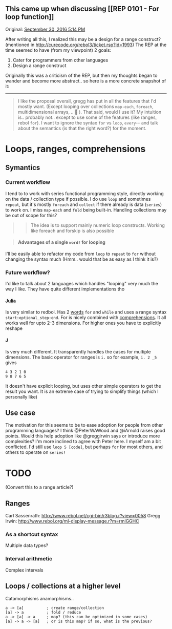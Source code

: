 ## This came up when discussing [[REP 0101 - For loop function]]

Original: [September 30, 2016 5:14 PM](https://rebol.tech/gitter.im/red/red/2016/#msg57ee5729d38f186520b3434a)

After writing all this, I realized this may be a design for a range construct? (mentioned in http://curecode.org/rebol3/ticket.rsp?id=1993)
The REP at the time seemed to have (from my viewpoint) 2 goals:

1. Cater for programmers from other languages
2. Design a range construct

Originally this was a criticism of the REP, but then my thoughts began to wander and become more abstract.. so here is a more concrete snapshot of it:

***
> I like the proposal overall, gregg has put in all the features that I'd mostly want. (Except looping over collections `map-each`, `foreach`,  multidimensional arrays, .. :tongue: ). That said, would I use it? My intuition is.. probably not.. except to use some of the features (like ranges, rebol `for`). I want to ignore the syntax `for` vs `loop`, `every`-- and talk about the semantics (is that the right word?) for the moment.
# Loops, ranges, comprehensions 
## Symantics
### Current workflow
I tend to to work with series functional programming style, directly working on the data / collection type if possible. I do use `loop` and sometimes `repeat`, but it's mostly `foreach` and `collect` if there already is data (`series`) to work on. I miss `map-each` and `fold` being built-in. Handling collections may be out of scope for this?
>> The idea is to support mainly numeric loop constructs. Working like foreach and forskip is also possible

> #### Advantages of a single `word!` for looping
I'll be easily able to refactor my code from `loop` to `repeat` to `for` without changing the syntax much (Hmm.. would that be as easy as I think it is?)
### Future workflow?
I'd like to talk about 2 languages which handles "looping" very much the way I like. They have quite different implementations tho
#### Julia
Is very similar to redbol. Has 2 [words](http://julia.readthedocs.io/en/latest/manual/control-flow/#man-loops) `for` and `while` and uses a range syntax `start:optional_step:end`. For is nicely combined with [comprehensions](http://julia.readthedocs.io/en/latest/manual/arrays/#comprehensions). It all works well for upto 2-3 dimensions. For higher ones you have to explicitly reshape
#### J
Is very much different. It transparently handles the cases for multiple dimensions. The basic operator for ranges is `i.` so for example, `i. 2 _5` gives
```red
4 3 2 1 0
9 8 7 6 5
```
It doesn't have explicit looping, but uses other simple operators to get the result you want. It is an extreme case of trying to simplify things (which I personally like)
## Use case
The motivation for this seems to be to ease adoption for people from other programming languages? I think @PeterWAWood and @iArnold raises good points. Would this help adoption like @greggirwin says or introduce more complexities? I'm more inclined to agree with Peter here. I myself am a bit conflicted. I'd still use `loop 5 [code]`, but perhaps `for` for most others, and others to operate on `series!`

# TODO
(Convert this to a range article?)
## Ranges
Carl Sassenrath: http://www.rebol.net/cgi-bin/r3blog.r?view=0058
Gregg Irwin: http://www.rebol.org/ml-display-message.r?m=rmlGGHC
### As a shortcut syntax
Multiple data types?
### Interval arithmetic
Complex intervals
## Loops / collections at a higher level
Catamorphisms anamorphisms..
```red
a -> [a]          ; create range/collection
[a] -> a          ; fold / reduce
a -> [a] -> a     ; map? (this can be optimized in some cases)
[a] -> a -> [a]   ; or is this map? if so, what is the previous?
```